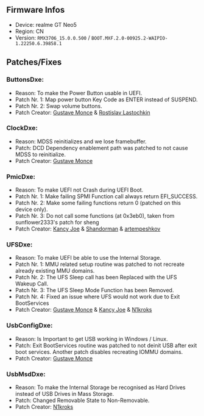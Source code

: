 ## Firmware Infos

- Device: realme GT Neo5
- Region: CN
- Version: `RMX3706_15.0.0.500` / `BOOT.MXF.2.0-00925.2-WAIPIO-1.22250.6.39858.1`

## Patches/Fixes

### ButtonsDxe:

- Reason: To make the Power Button usable in UEFI.
- Patch Nr. 1: Map power button Key Code as ENTER instead of SUSPEND.
- Patch Nr. 2: Swap volume buttons.
- Patch Creator: [Gustave Monce](https://github.com/gus33000) & [Rostislav Lastochkin](https://github.com/remtrik)

### ClockDxe:

- Reason: MDSS reinitializes and we lose framebuffer.
- Patch: DCD Dependency enablement path was patched to not cause MDSS to reinitialize.
- Patch Creator: [Gustave Monce](https://github.com/gus33000)

### PmicDxe:

- Reason: To make UEFI not Crash during UEFI Boot.
- Patch Nr. 1: Make failing SPMI Function call always return EFI_SUCCESS.
- Patch Nr. 2: Make some failing functions return 0 (patched on this device only).
- Patch Nr. 3: Do not call some functions (at 0x3eb0), taken from sunflower2333's patch for sheng
- Patch Creator: [Kancy Joe](https://github.com/sunflower2333) & [Shandorman](https://github.com/jiganomegsdfdf) & [artempeshkov](https://github.com/artempeshkov) 

### UFSDxe:

- Reason: To make UEFI be able to use the Internal Storage.
- Patch Nr. 1: MMU related setup routine was patched to not recreate already existing MMU domains.
- Patch Nr. 2: The UFS Sleep call has been Replaced with the UFS Wakeup Call.
- Patch Nr. 3: The UFS Sleep Mode Function has been Removed.
- Patch Nr. 4: Fixed an issue where UFS would not work due to Exit BootServices
- Patch Creator: [Gustave Monce](https://github.com/gus33000) & [Kancy Joe](https://github.com/sunflower2333) & [N1kroks](https://github.com/N1kroks)

### UsbConfigDxe:

- Reason: Is Important to get USB working in Windows / Linux.
- Patch: Exit BootServices routine was patched to not deinit USB after exit boot services. Another patch disables recreating IOMMU domains.
- Patch Creator: [Gustave Monce](https://github.com/gus33000)

### UsbMsdDxe:

- Reason: To make the Internal Storage be recognised as Hard Drives instead of USB Drives in Mass Storage.
- Patch: Changed Removable State to Non-Removable.
- Patch Creator: [N1kroks](https://github.com/N1kroks)
